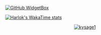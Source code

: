 [![GitHub WidgetBox](https://github-widgetbox.vercel.app/api/profile?username=kysage1&data=followers,repositories,stars,commits&theme=nautilus)](https://github.com/kysage1)

[![Harlok's WakaTime stats](https://github-readme-stats.vercel.app/api/wakatime?username=kysage1)](https://github.com/anuraghazra/github-readme-stats)

<p align="center">
  <a href="https://github.com/kysage1">
    <img title="kysage1" src="https://github-readme-stats.vercel.app/api/top-langs/?username=kysage1&layout=compact&theme=blue-green&hide_border=false">
  </a>
</p> 
